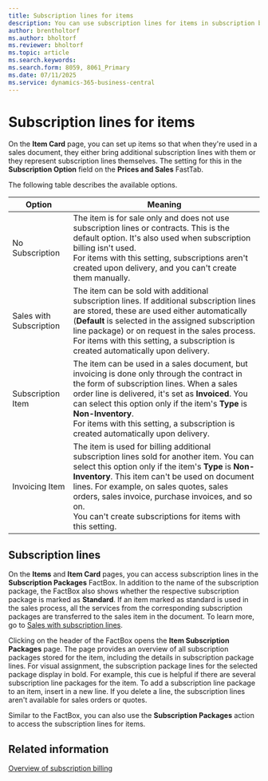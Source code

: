 ```yaml
---
title: Subscription lines for items
description: You can use subscription lines for items in subscription billing.
author: brentholtorf
ms.author: bholtorf
ms.reviewer: bholtorf
ms.topic: article
ms.search.keywords: 
ms.search.form: 8059, 8061_Primary
ms.date: 07/11/2025
ms.service: dynamics-365-business-central
---
```


# Subscription lines for items

On the **Item Card** page, you can set up items so that when they're used in a sales document, they either bring additional subscription lines with them or they represent subscription lines themselves. The setting for this in the **Subscription Option** field on the **Prices and Sales** FastTab.

The following table describes the available options.

|Option|Meaning|
|--|--|
|No Subscription| The item is for sale only and does not use subscription lines or contracts. This is the default option. It's also used when subscription billing isn't used. <br/> For items with this setting, subscriptions aren't created upon delivery, and you can't create them manually.|
|Sales with Subscription|The item can be sold with additional subscription lines. If additional subscription lines are stored, these are used either automatically (**Default** is selected in the assigned subscription line package) or on request in the sales process. <br/> For items with this setting, a subscription is created automatically upon delivery.
|Subscription Item|The item can be used in a sales document, but invoicing is done only through the contract in the form of subscription lines. When a sales order line is delivered, it's set as **Invoiced**. You can select this option only if the item's **Type** is **Non-Inventory**. <br/> For items with this setting, a subscription is created automatically upon delivery.
|Invoicing Item|The item is used for billing additional subscription lines sold for another item. You can select this option only if the item's **Type** is **Non-Inventory**. This item can't be used on document lines. For example, on sales quotes, sales orders, sales invoice, purchase invoices, and so on. <br/> You can't create subscriptions for items with this setting.

## Subscription lines

On the **Items** and **Item Card** pages, you can access subscription lines in the **Subscription Packages** FactBox. In addition to the name of the subscription package, the FactBox also shows whether the respective subscription package is marked as **Standard**. If an item marked as standard is used in the sales process, all the services from the corresponding subscription packages are transferred to the sales item in the document. To learn more, go to [Sales with subscription lines](../sales/sales-service-commitments.md).

Clicking on the header of the FactBox opens the **Item Subscription Packages** page. The page provides an overview of all subscription packages stored for the item, including the details in subscription package lines. For visual assignment, the subscription package lines for the selected package display in bold. For example, this cue is helpful if there are several subscription line packages for the item. To add a subscription line package to an item, insert in a new line. If you delete a line, the subscription lines aren't available for sales orders or quotes.

Similar to the FactBox, you can also use the **Subscription Packages** action to access the subscription lines for items.

## Related information

[Overview of subscription billing](../welcome.md)
